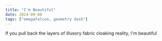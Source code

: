 ```yaml
---
title: "I'm Beautiful"
date: 2024-09-08
tags: ["omegafalcon, geometry dash"]
---
```


If you pull back the layers of illusory fabric cloaking reality, I'm beautiful
